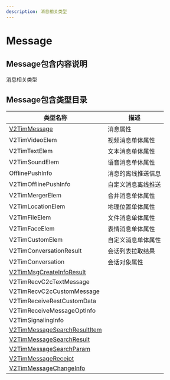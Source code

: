 ```yaml
---
description: 消息相关类型
---
```


# Message

## Message包含内容说明

消息相关类型

## Message包含类型目录

| 类型名称                                                                                                                                                                                                     | 描述        |
| -------------------------------------------------------------------------------------------------------------------------------------------------------------------------------------------------------- | --------- |
| [V2TimMessage](https://pub.dev/documentation/tencent\_im\_sdk\_plugin\_platform\_interface/0.2.8/models\_v2\_tim\_message/V2TimMessage-class.html)                                                       | 消息属性      |
| V2TimVideoElem                                                                                                                                                                                           | 视频消息单体属性  |
| V2TimTextElem                                                                                                                                                                                            | 文本消息单体属性  |
| V2TimSoundElem                                                                                                                                                                                           | 语音消息单体属性  |
| OfflinePushInfo                                                                                                                                                                                          | 消息的离线推送信息 |
| V2TimOfflinePushInfo                                                                                                                                                                                     | 自定义消息离线推送 |
| V2TimMergerElem                                                                                                                                                                                          | 合并消息单体属性  |
| V2TimLocationElem                                                                                                                                                                                        | 地理位置单体属性  |
| V2TimFileElem                                                                                                                                                                                            | 文件消息单体属性  |
| V2TimFaceElem                                                                                                                                                                                            | 表情消息单体属性  |
| V2TimCustomElem                                                                                                                                                                                          | 自定义消息单体属性 |
| V2TimConversationResult                                                                                                                                                                                  | 会话列表拉取结果  |
| V2TimConversation                                                                                                                                                                                        | 会话对象属性    |
| [V2TimMsgCreateInfoResult](https://pub.dev/documentation/tencent\_im\_sdk\_plugin\_platform\_interface/0.2.8/models\_v2\_tim\_msg\_create\_info\_result/V2TimMsgCreateInfoResult-class.html)             |           |
| V2TimRecvC2cTextMessage                                                                                                                                                                                  |           |
| V2TimRecvC2cCustomMessage                                                                                                                                                                                |           |
| V2TimReceiveRestCustomData                                                                                                                                                                               |           |
| V2TimReceiveMessageOptInfo                                                                                                                                                                               |           |
| V2TimSignalingInfo                                                                                                                                                                                       |           |
| [V2TimMessageSearchResultItem](https://pub.dev/documentation/tencent\_im\_sdk\_plugin\_platform\_interface/0.2.8/models\_v2\_tim\_message\_search\_result\_item/V2TimMessageSearchResultItem-class.html) |           |
| [V2TimMessageSearchResult](https://pub.dev/documentation/tencent\_im\_sdk\_plugin\_platform\_interface/0.2.8/models\_v2\_tim\_message\_search\_result/V2TimMessageSearchResult-class.html)               |           |
| [V2TimMessageSearchParam](https://pub.dev/documentation/tencent\_im\_sdk\_plugin\_platform\_interface/0.2.8/models\_v2\_tim\_message\_search\_param/V2TimMessageSearchParam-class.html)                  |           |
| [V2TimMessageReceipt](https://pub.dev/documentation/tencent\_im\_sdk\_plugin\_platform\_interface/0.2.8/models\_v2\_tim\_message\_receipt/V2TimMessageReceipt-class.html)                                |           |
| [V2TimMessageChangeInfo](https://pub.dev/documentation/tencent\_im\_sdk\_plugin\_platform\_interface/0.2.8/models\_v2\_tim\_message\_change\_info/V2TimMessageChangeInfo-class.html)                     |           |
